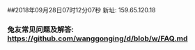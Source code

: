 ##2018年09月28日07时12分07秒 新址: 159.65.120.18
### 兔友常见问题及解答: https://github.com/wanggonging/d/blob/w/FAQ.md
